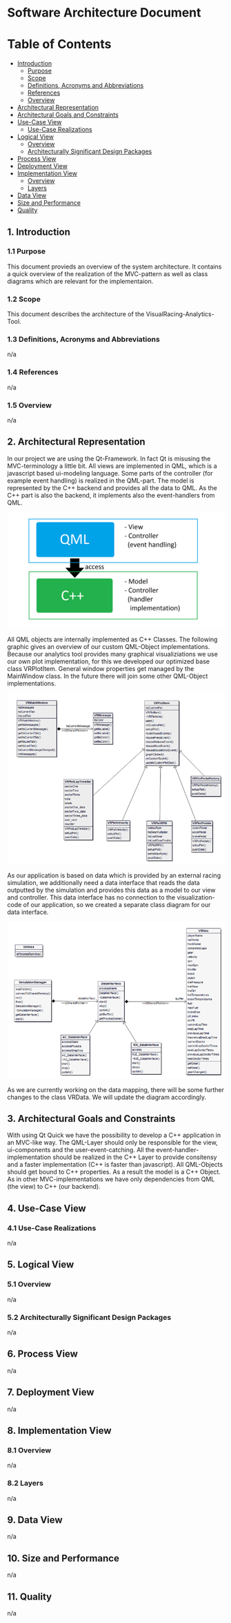 # Software Architecture Document

# Table of Contents
- [Introduction](#1-introduction)
    - [Purpose](#11-purpose)
    - [Scope](#12-scope)
    - [Definitions, Acronyms and Abbreviations](#13-definitions-acronyms-and-abbreviations)
    - [References](#14-references)
    - [Overview](#15-overview)
- [Architectural Representation](#2-architectural-representation)
- [Architectural Goals and Constraints](#3-architectural-goals-and-constraints)
- [Use-Case View](#4-use-case-view)
    - [Use-Case Realizations](#41-use-case-realizations)
- [Logical View](#5-logical-view)
    - [Overview](#51-overview)
    - [Architecturally Significant Design Packages](#52-architecturally-significant-design-packages)
- [Process View](#6-process-view)
- [Deployment View](#7-deployment-view)
- [Implementation View](#8-implementation-view)
    - [Overview](#81-overview)
    - [Layers](#82-layers)
- [Data View](#9-data-view)
- [Size and Performance](#10-size-and-performance)
- [Quality](#11-quality)

## 1. Introduction
### 1.1 Purpose
This document provieds an overview of the system architecture. It contains a quick overview of the realization of the MVC-pattern as well as class diagrams which are relevant for the implementaion.  

### 1.2 Scope
This document describes the architecture of the VisualRacing-Analytics-Tool.

### 1.3 Definitions, Acronyms and Abbreviations
n/a
### 1.4 References
n/a
### 1.5 Overview
n/a
## 2. Architectural Representation
In our project we are using the Qt-Framework. In fact Qt is misusing the MVC-terminology a little bit. All views are implemented in QML, which is a javascript based ui-modeling language. Some parts of the controller (for example event handling) is realized in the QML-part. The model is represented by the C++ backend and provides all the data to QML. As the C++ part is also the backend, it implements also the event-handlers from QML.

![Qt-MVC](qt_mvc.png "Qt-MVC")

All QML objects are internally implemented as C++ Classes. The following graphic gives an overview of our custom QML-Object implementations. Because our analytics tool provides many graphical visualiziations we use our own plot implementation, for this we developed our optimized base class VRPlotItem. General window properties get managed by the MainWindow class. In the future there will join some other QML-Object implementations.

![UML Class Diagram](VisualRacing.png "UML Class Diagram")

As our application is based on data which is provided by an external racing simulation, we additionally need a data interface that reads the data outputted by the simulation and provides this data as a model to our view and controller. This data interface has no connection to the visualization-code of our application, so we created a separate class diagram for our data interface.

![UML Class Diagram Data Interface](VisualRacing_DataInterface.png "UML Class Diagram Data Interface")

As we are currently working on the data mapping, there will be some further changes to the class VRData. We will update the diagram accordingly.

## 3. Architectural Goals and Constraints
With using Qt Quick we have the possibility to develop a C++ application in an MVC-like way. The QML-Layer should only be responsible for the view, ui-components and the user-event-catching. All the event-handler-implementation should be realized in the C++ Layer to provide consitensy and a faster implementation (C++ is faster than javascript). All QML-Objects should get bound to C++ properties. As a result the model is a C++ Object. As in other MVC-implementations we have only dependencies from QML (the view) to C++ (our backend).  

## 4. Use-Case View
### 4.1 Use-Case Realizations
n/a
## 5. Logical View
### 5.1 Overview
n/a
### 5.2 Architecturally Significant Design Packages
n/a
## 6. Process View
n/a
## 7. Deployment View
n/a
## 8. Implementation View
### 8.1 Overview
n/a
### 8.2 Layers
n/a
## 9. Data View
n/a
## 10. Size and Performance
n/a
## 11. Quality
n/a